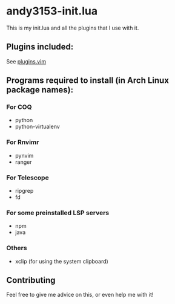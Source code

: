 <!-- vim: set fenc=utf-8 ts=2 sw=0 sts=0 sr et si tw=0 fdm=marker fmr={{{,}}}: -->
# andy3153-init.lua
This is my init.lua and all the plugins that I use with it.

## Plugins included:
See [plugins.vim](../../blob/master/lua/plugins.lua)

## Programs required to install (in Arch Linux package names):
### For COQ
  - python
  - python-virtualenv

### For Rnvimr
  - pynvim
  - ranger

### For Telescope
  - ripgrep
  - fd

### For some preinstalled LSP servers
  - npm
  - java

### Others
  - xclip (for using the system clipboard)

## Contributing
Feel free to give me advice on this, or even help me with it!
